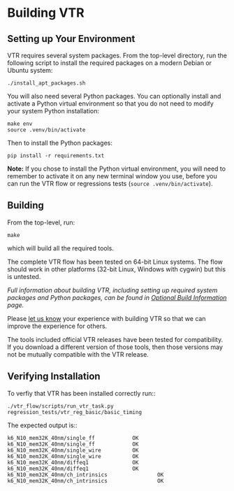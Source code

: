 # Building VTR


## Setting up Your Environment


VTR requires several system packages.  From the top-level directory, run the following script to install the required packages on a modern Debian or Ubuntu system:

    ./install_apt_packages.sh


You will also need several Python packages.  You can optionally install and activate a Python virtual environment so that you do not need to modify your system Python installation:

    make env
    source .venv/bin/activate

Then to install the Python packages:

    pip install -r requirements.txt

**Note:** If you chose to install the Python virtual environment, you will need to remember to activate it on any new terminal window you use, before you can run the VTR flow or regressions tests (`source .venv/bin/activate`).

## Building

From the top-level, run:

    make

   which will build all the required tools.

The complete VTR flow has been tested on 64-bit Linux systems.
The flow should work in other platforms (32-bit Linux, Windows with cygwin) but this is untested.

*Full information about building VTR, including setting up required system packages and Python packages, can be found in [Optional Build Information](doc/src/vtr/optional_build_info.md) page.*

Please [let us know](doc/src/contact.md) your experience with building VTR so that we can improve the experience for others.

The tools included official VTR releases have been tested for compatibility.
If you download a different version of those tools, then those versions may not be mutually compatible with the VTR release.

## Verifying Installation

To verfiy that VTR has been installed correctly run::

    ./vtr_flow/scripts/run_vtr_task.py regression_tests/vtr_reg_basic/basic_timing

The expected output is::
    
    k6_N10_mem32K_40nm/single_ff            OK
    k6_N10_mem32K_40nm/single_ff            OK
    k6_N10_mem32K_40nm/single_wire          OK
    k6_N10_mem32K_40nm/single_wire          OK
    k6_N10_mem32K_40nm/diffeq1              OK
    k6_N10_mem32K_40nm/diffeq1              OK
    k6_N10_mem32K_40nm/ch_intrinsics                OK
    k6_N10_mem32K_40nm/ch_intrinsics                OK

